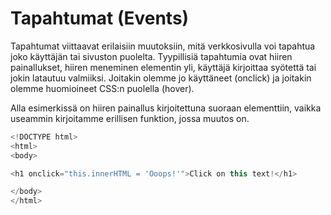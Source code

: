 # Tapahtumat (Events)

Tapahtumat viittaavat erilaisiin muutoksiin, mitä verkkosivulla voi tapahtua joko käyttäjän tai sivuston puolelta. Tyypillisiä tapahtumia ovat hiiren painallukset, hiiren meneminen elementin yli, käyttäjä kirjoittaa syötettä tai jokin latautuu valmiiksi. Joitakin olemme jo käyttäneet (onclick) ja joitakin olemme huomioineet CSS:n puolella (hover).

Alla esimerkissä on hiiren painallus kirjoitettuna suoraan elementtiin, vaikka useammin kirjoitamme erillisen funktion, jossa muutos on.

````js
<!DOCTYPE html>
<html>
<body>

<h1 onclick="this.innerHTML = 'Ooops!'">Click on this text!</h1>

</body>
</html>
````